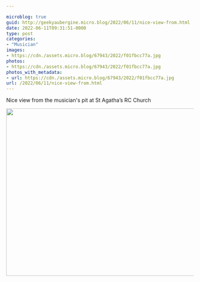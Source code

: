 ```yaml
---

microblog: true
guid: http://geekyaubergine.micro.blog/2022/06/11/nice-view-from.html
date: 2022-06-11T09:31:51-0000
type: post
categories:
- "Musician"
images:
- https://cdn./assets.micro.blog/67943/2022/f01fbcc77a.jpg
photos:
- https://cdn./assets.micro.blog/67943/2022/f01fbcc77a.jpg
photos_with_metadata:
- url: https://cdn./assets.micro.blog/67943/2022/f01fbcc77a.jpg
url: /2022/06/11/nice-view-from.html
---
```

Nice view from the musician's pit at St Agatha’s RC Church

<img src="/assets/2022/f01fbcc77a.jpg" width="600" height="450" alt="" />
